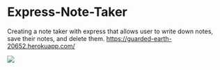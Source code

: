 # Express-Note-Taker
Creating a note taker with express that allows user to write down notes, save their notes, and delete them.
https://guarded-earth-20652.herokuapp.com/

![](assets/Note.png)

